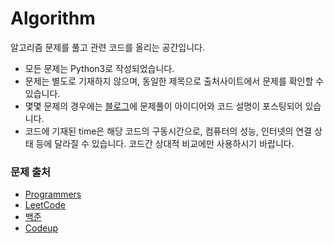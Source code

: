 Algorithm
=====
알고리즘 문제를 풀고 관련 코드를 올리는 공간입니다.
  - 모든 문제는 Python3로 작성되었습니다.
  - 문제는 별도로 기재하지 않으며, 동일한 제목으로 출처사이트에서 문제를 확인할 수 있습니다.
  - 몇몇 문제의 경우에는 [블로그](https://blog.naver.com/jjys9047)에 문제풀이 아이디어와 코드 설명이 포스팅되어 있습니다.
  - 코드에 기재된 time은 해당 코드의 구동시간으로, 컴퓨터의 성능, 인터넷의 연결 상태 등에 달라질 수 있습니다. 코드간 상대적 비교에만 사용하시기 바랍니다.
### 문제 출처
  - [Programmers](https://programmers.co.kr/)
  - [LeetCode](https://leetcode.com/)
  - [백준](https://www.acmicpc.net/)
  - [Codeup](https://codeup.kr/index.php)


